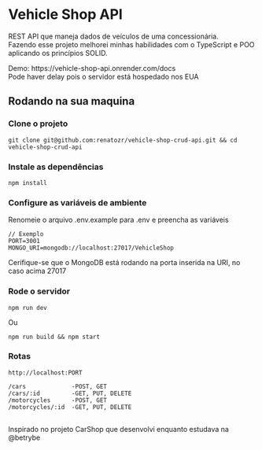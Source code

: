 # Vehicle Shop API
<p>REST API que maneja dados de veículos de uma concessionária. <br>
Fazendo esse projeto melhorei minhas habilidades com o TypeScript e POO aplicando os princípios SOLID.</p>
<p>
  Demo: https://vehicle-shop-api.onrender.com/docs <br />
  Pode haver delay pois o servidor está hospedado nos EUA
</p>

## Rodando na sua maquina
### Clone o projeto
```
git clone git@github.com:renatozr/vehicle-shop-crud-api.git && cd vehicle-shop-crud-api
```
### Instale as dependências
```
npm install
```
### Configure as variáveis de ambiente
Renomeie o arquivo .env.example para .env e preencha as variáveis
```
// Exemplo
PORT=3001
MONGO_URI=mongodb://localhost:27017/VehicleShop
```
Cerifique-se que o MongoDB está rodando na porta inserida na URI, no caso acima 27017
### Rode o servidor
```
npm run dev
```
Ou
```
npm run build && npm start
```
### Rotas
```
http://localhost:PORT

/cars             -POST, GET
/cars/:id         -GET, PUT, DELETE
/motorcycles      -POST, GET
/motorcycles/:id  -GET, PUT, DELETE
```
##
Inspirado no projeto CarShop que desenvolvi enquanto estudava na @betrybe
